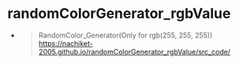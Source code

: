 ﻿# randomColorGenerator_rgbValue

- >RandomColor_Generator(Only for rgb(255, 255, 255))<br>https://nachiket-2005.github.io/randomColorGenerator_rgbValue/src_code/
